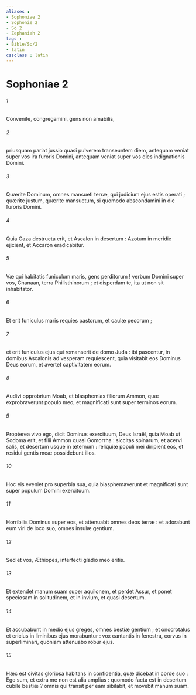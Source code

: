 ```yaml
---
aliases : 
- Sophoniae 2
- Sophonie 2
- So 2
- Zephaniah 2
tags : 
- Bible/So/2
- latin
cssclass : latin
---
```


# Sophoniae 2

###### 1
Convenite, congregamini, gens non amabilis,
###### 2
priusquam pariat jussio quasi pulverem transeuntem diem, antequam veniat super vos ira furoris Domini, antequam veniat super vos dies indignationis Domini.
###### 3
Quærite Dominum, omnes mansueti terræ, qui judicium ejus estis operati ; quærite justum, quærite mansuetum, si quomodo abscondamini in die furoris Domini.
###### 4
Quia Gaza destructa erit, et Ascalon in desertum : Azotum in meridie ejicient, et Accaron eradicabitur.
###### 5
Væ qui habitatis funiculum maris, gens perditorum ! verbum Domini super vos, Chanaan, terra Philisthinorum ; et disperdam te, ita ut non sit inhabitator.
###### 6
Et erit funiculus maris requies pastorum, et caulæ pecorum ;
###### 7
et erit funiculus ejus qui remanserit de domo Juda : ibi pascentur, in domibus Ascalonis ad vesperam requiescent, quia visitabit eos Dominus Deus eorum, et avertet captivitatem eorum.
###### 8
Audivi opprobrium Moab, et blasphemias filiorum Ammon, quæ exprobraverunt populo meo, et magnificati sunt super terminos eorum.
###### 9
Propterea vivo ego, dicit Dominus exercituum, Deus Israël, quia Moab ut Sodoma erit, et filii Ammon quasi Gomorrha : siccitas spinarum, et acervi salis, et desertum usque in æternum : reliquiæ populi mei diripient eos, et residui gentis meæ possidebunt illos.
###### 10
Hoc eis eveniet pro superbia sua, quia blasphemaverunt et magnificati sunt super populum Domini exercituum.
###### 11
Horribilis Dominus super eos, et attenuabit omnes deos terræ : et adorabunt eum viri de loco suo, omnes insulæ gentium.
###### 12
Sed et vos, Æthiopes, interfecti gladio meo eritis.
###### 13
Et extendet manum suam super aquilonem, et perdet Assur, et ponet speciosam in solitudinem, et in invium, et quasi desertum.
###### 14
Et accubabunt in medio ejus greges, omnes bestiæ gentium ; et onocrotalus et ericius in liminibus ejus morabuntur : vox cantantis in fenestra, corvus in superliminari, quoniam attenuabo robur ejus.
###### 15
Hæc est civitas gloriosa habitans in confidentia, quæ dicebat in corde suo : Ego sum, et extra me non est alia amplius : quomodo facta est in desertum cubile bestiæ ? omnis qui transit per eam sibilabit, et movebit manum suam.
